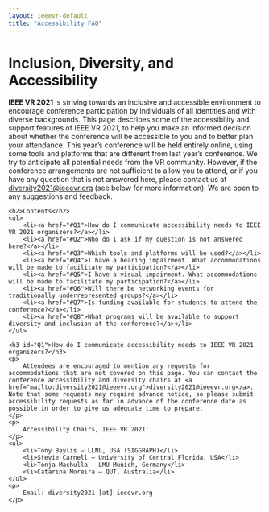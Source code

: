 ```yaml
---
layout: ieeevr-default
title: "Accessibility FAQ"
---
```


<div>
    <h1 id="bridge-to-vr">Inclusion, Diversity, and Accessibility</h1>
    <p>
        <strong>IEEE VR 2021</strong> is striving towards an inclusive and accessible environment to encourage conference participation by individuals of all identities and with diverse backgrounds. This page describes some of the accessibility and support features of IEEE VR 2021, to help you make an informed decision about whether the conference will be accessible to you and to better plan your attendance. This year’s conference will be held entirely online, using some tools and platforms that are different from last year’s conference. We try to anticipate all potential needs from the VR community. However, if the conference arrangements are not sufficient to allow you to attend, or if you have any question that is not answered here, please contact us at <a href="mailto:diversity2021@ieeevr.org">diversity2021@ieeevr.org</a> (see below for more information). We are open to any suggestions and feedback.
    </p>

    <h2>Contents</h2>
    <ul>
        <li><a href="#Q1">How do I communicate accessibility needs to IEEE VR 2021 organizers?</a></li>
        <li><a href="#Q2">Who do I ask if my question is not answered here?</a></li>
        <li><a href="#Q3">Which tools and platforms will be used?</a></li>
        <li><a href="#Q4">I have a hearing impairment. What accommodations will be made to facilitate my participation?</a></li>
        <li><a href="#Q5">I have a visual impairment. What accommodations will be made to facilitate my participation?</a></li>
        <li><a href="#Q6">Will there be networking events for traditionally underrepresented groups?</a></li>
        <li><a href="#Q7">Is funding available for students to attend the conference?</a></li>
        <li><a href="#Q8">What programs will be available to support diversity and inclusion at the conference?</a></li>
    </ul>
    
    <h3 id="Q1">How do I communicate accessibility needs to IEEE VR 2021 organizers?</h3>
    <p>
        Attendees are encouraged to mention any requests for accommodations that are not covered on this page. You can contact the conference accessibility and diversity chairs at <a href="mailto:diversity2021@ieeevr.org">diversity2021@ieeevr.org</a>. Note that some requests may require advance notice, so please submit accessibility requests as far in advance of the conference date as possible in order to give us adequate time to prepare.
    </p>
    <p>
        Accessibility Chairs, IEEE VR 2021:
    </p>
    <ul>
        <li>Tony Baylis ‒ LLNL, USA (SIGGRAPH)</li>
        <li>Stevie Carnell ‒ University of Central Florida, USA</li>
        <li>Tonja Machulla ‒ LMU Munich, Germany</li>
        <li>Catarina Moreira ‒ QUT, Australia</li>
    </ul>
    <p>
        Email: diversity2021 [at] ieeevr.org
    </p>


</div>

